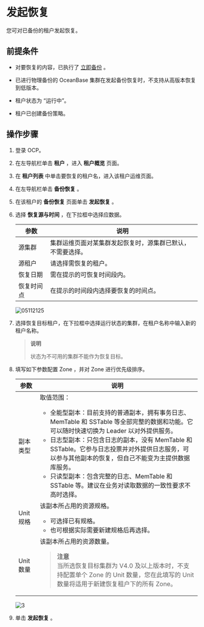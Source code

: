 # 发起恢复

您可对已备份的租户发起恢复。

## 前提条件

* 对要恢复的内容，已执行了 [立即备份](../9.backup-and-restoration/4.back-up-now.md) 。

* 已进行物理备份的 OceanBase 集群在发起备份恢复时，不支持从高版本恢复到低版本。

* 租户状态为 “运行中”。

* 租户已创建备份策略。

## 操作步骤

1. 登录 OCP。

2. 在左导航栏单击 **租户** ，进入 **租户概览** 页面。

3. 在 **租户列表** 中单击要恢复的租户名，进入该租户运维页面。

4. 在左导航栏单击 **备份恢复** 。

5. 在该租户的 **备份恢复** 页面单击 **发起恢复** 。

6. 选择 **恢复源与时间** ，在下拉框中选择应数据。

   |  参数   |              说明               |
   |-------|-------------------------------|
   | 源集群   | 集群运维页面对某集群发起恢复时，源集群已默认，不需要选择。 |
   | 源租户   | 请选择需恢复的租户。                    |
   | 恢复日期  | 需在提示的可恢复时间段内。                 |
   | 恢复时间点 | 在提示的时间段内选择要恢复的时间点。            |

   ![05112125](https://help-static-aliyun-doc.aliyuncs.com/assets/img/zh-CN/9369970261/p272696.png)

7. 选择恢复目标租户，在下拉框中选择运行状态的集群，在租户名称中输入新的租户名称。

   > **说明**
   >
   > 状态为不可用的集群不能作为恢复目标。

8. 填写如下参数配置 Zone ，并对 Zone 进行优先级排序。

   |   参数    |说明   |
   |---------|---|
   | 副本类型    | 取值范围： <ul><li>全能型副本：目前支持的普通副本，拥有事务日志、MemTable 和 SSTable 等全部完整的数据和功能。它可以随时快速切换为 Leader 以对外提供服务。</li><li> 日志型副本：只包含日志的副本，没有 MemTable 和 SSTable。它参与日志投票并对外提供日志服务，可以参与其他副本的恢复，但自己不能变为主提供数据库服务。   </li><li> 只读型副本：包含完整的日志、MemTable 和 SSTable 等。建议在业务对读取数据的一致性要求不高时选择。 </li></ul>   |
   | Unit 规格 | 该副本所占用的资源规格。 <ul><li>可选择已有规格。</li><li> 也可根据实际需要新建规格后再选择。 </li></ul>  |
   | Unit 数量 | 该副本所占用的资源数量。<blockquote>**注意**</br>当所选恢复目标集群为 V4.0 及以上版本时，不支持配置单个 Zone 的 Unit 数量，您在此填写的 Unit 数量将适用于新建恢复租户下的所有 Zone。</blockquote>|

   ![3](https://obbusiness-private.oss-cn-shanghai.aliyuncs.com/doc/img/ocp/%E6%96%B0%E5%BB%BA%E6%81%A2%E5%A4%8D%E7%A7%9F%E6%88%B72.png)

9. 单击 **发起恢复** 。
